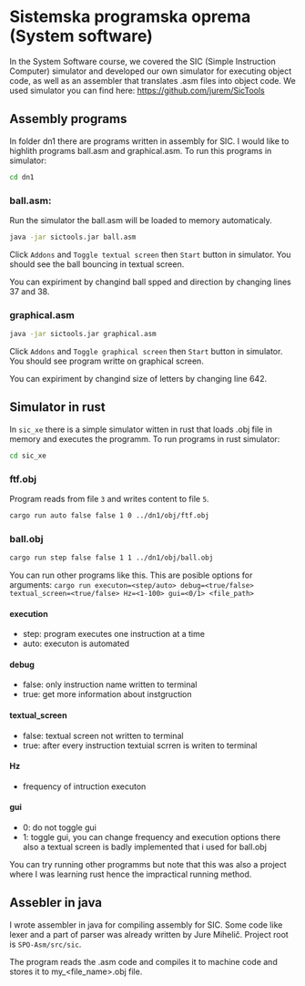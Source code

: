 # Sistemska programska oprema (System software)
In the System Software course, we covered the SIC (Simple Instruction Computer) simulator and developed our own simulator for executing object code, as well as an assembler that translates .asm files into object code.
We used simulator you can find here: https://github.com/jurem/SicTools

## Assembly programs
In folder dn1 there are programs written in assembly for SIC. I would like to highlith programs ball.asm and graphical.asm.
To run this programs in simulator:
```bash
cd dn1
```
### ball.asm:
Run the simulator the ball.asm will be loaded to memory automaticaly.
```bash
java -jar sictools.jar ball.asm
```
Click `Addons` and `Toggle textual screen` then `Start` button in simulator. You should see the ball bouncing in textual screen.

You can expiriment by changind ball spped and direction by changing lines 37 and 38.

### graphical.asm
```bash
java -jar sictools.jar graphical.asm
```
Click `Addons` and `Toggle graphical screen` then `Start` button in simulator. You should see program writte on graphical screen.

You can expiriment by changind size of letters  by changing line 642.

## Simulator in rust
In `sic_xe` there is a simple simulator witten in rust that loads .obj file in memory and executes the programm. To run programs in rust simulator:
```bash
cd sic_xe
```

### ftf.obj
Program reads from file `3` and writes content to file `5`.
```bash
cargo run auto false false 1 0 ../dn1/obj/ftf.obj
```

### ball.obj 
```bash
cargo run step false false 1 1 ../dn1/obj/ball.obj
```
You can run other programs like this.
This are posible options for arguments:
`cargo run executon=<step/auto> debug=<true/false> textual_screen=<true/false> Hz=<1-100> gui=<0/1> <file_path>`
#### execution
 - step: program executes one instruction at a time
 - auto: executon is automated
#### debug
- false: only instruction name written to terminal
- true: get more information about instgruction
#### textual_screen
- false: textual screen not written to terminal
- true: after every instruction textuial scrren is writen to terminal
#### Hz 
- frequency of intruction executon
#### gui
- 0: do not toggle gui
- 1: toggle gui, you can change frequency and execution options there also a textual screen is badly implemented that i used for ball.obj

You can try running other programms but note that this was also a project where I was learning rust hence the impractical running method.

## Assebler in java
I wrote assembler in java for compiling assembly for SIC. Some code like lexer and a part of parser was already written by Jure Mihelič. 
Project root is `SPO-Asm/src/sic`.

The program reads the .asm code and compiles it to machine code and stores it to my_<file_name>.obj file.